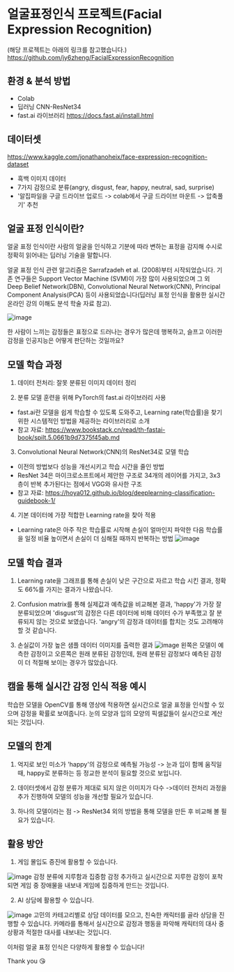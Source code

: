 # 얼굴표정인식 프로젝트(Facial Expression Recognition)
(해당 프로젝트는 아래의 링크를 참고했습니다.)
https://github.com/jy6zheng/FacialExpressionRecognition


## 환경 & 분석 방법
- Colab
- 딥러닝 CNN-ResNet34 
- fast.ai 라이브러리 https://docs.fast.ai/install.html



## 데이터셋
https://www.kaggle.com/jonathanoheix/face-expression-recognition-dataset
- 흑백 이미지 데이터
- 7가지 감정으로 분류(angry, disgust, fear, happy, neutral, sad, surprise)
- '알집파일을 구글 드라이브 업로드 -> colab에서 구글 드라이브 마운트 -> 압축풀기' 추천




## 얼굴 표정 인식이란?
얼굴 표정 인식이란 사람의 얼굴을 인식하고 기분에 따라 변하는 표정을 감지해 수시로 정확히 읽어내는 딥러닝 기술을 말합니다.

얼굴 표정 인식 관련 알고리즘은 Sarrafzadeh et al. (2008)부터 시작되었습니다.
기존 연구들은 Support Vector Machine (SVM)이 가장 많이 사용되었으며
그 외 Deep Belief Network(DBN), Convolutional Neural Network(CNN), Principal Component Analysis(PCA) 등이 사용되었습니다(딥러닝 표정 인식을 활용한 실시간 온라인 강의 이해도 분석 학술 자료 참고).


![image](https://user-images.githubusercontent.com/79177935/129285381-af809361-23a5-45cc-886c-39ad589a6fd2.png)

한 사람이 느끼는 감정들은 표정으로 드러나는 경우가 많은데
행복하고, 슬프고 이러한 감정을 인공지능은 어떻게 판단하는 것일까요?



## 모델 학습 과정
1. 데이터 전처리: 잘못 분류된 이미지 데이터 정리


2. 분류 모델 훈련을 위해 PyTorch의 fast.ai 라이브러리 사용
- fast.ai란 모델을 쉽게 학습할 수 있도록 도와주고, Learning rate(학습률)을 찾기 위한 시스템적인 방법을 제공하는 라이브러리로 소개
- 참고 자료: https://www.bookstack.cn/read/th-fastai-book/spilt.5.0661b9d7375f45ab.md



3. Convolutional Neural Network(CNN)의 ResNet34로 모델 학습    
- 이전의 방법보다 성능을 개선시키고 학습 시간을 줄인 방법
- ResNet 34은 마이크로소프트에서 제안한 구조로 34개의 레이어를 가지고, 3x3 층이 반복 추가된다는 점에서 VGG와 유사한 구조
- 참고 자료: https://hoya012.github.io/blog/deeplearning-classification-guidebook-1/


4. 기본 데이터에 가장 적합한 Learning rate을 찾아 적용
- Learning rate은 아주 작은 학습률로 시작해 손실이 얼마인지 파악한 다음 학습률을 일정 비율 높이면서 손실이 더 심해질 때까지 반복하는 방법
![image](https://user-images.githubusercontent.com/79177935/129286521-12e79f4f-b2d4-43cd-bbec-beef6576e6b2.png)



## 모델 학습 결과
1. Learning rate을 그래프를 통해 손실이 낮은 구간으로 자르고 학습 시킨 결과, 정확도 66%를 가지는 결과가 나왔습니다.

2. Confusion matrix를 통해 실제값과 예측값을 비교해본 결과, 'happy'가 가장 잘 분류되었으며 'disgust'의 감정은 다른 데이터에 비해 데이터 수가 부족했고 잘 분류되지 않는 것으로 보였습니다. 'angry'의 감정과 데이터를 합치는 것도 고려해야 할 것 같습니다.

3. 손실값이 가장 높은 샘플 데이터 이미지를 출력한 결과
![image](https://user-images.githubusercontent.com/79177935/129286805-dd917f2a-f07f-4c4f-bd32-5d1ba26dfe89.png)
왼쪽은 모델이 예측한 감정이고 오른쪽은 원래 분류된 감정인데,
원래 분류된 감정보다 예측된 감정이 더 적절해 보이는 경우가 많았습니다.



## 캠을 통해 실시간 감정 인식 적용 예시
학습한 모델을 OpenCV를 통해 영상에 적용하면 실시간으로 얼굴 표정을 인식할 수 있으며 감정을 확률로 보여줍니다. 눈의 모양과 입의 모양의 픽셀값들이 실시간으로 계산되는 것입니다.



## 모델의 한계
1. 억지로 보인 미소가 'happy'의 감정으로 예측될 가능성
 -> 눈과 입이 함께 움직일 때, happy로 분류하는 등 정교한 분석이 필요할 것으로 보입니다.

2. 데이터셋에서 감정 분류가 제대로 되지 않은 이미지가 다수
 ->데이터 전처리 과정을 추가 진행하여 모델의 성능을 개선할 필요가 있습니다.

3. 하나의 모델이라는 점
 -> ResNet34 외의 방법을 통해 모델을 만든 후 비교해 볼 필요가 있습니다.



## 활용 방안
1. 게임 몰입도 증진에 활용할 수 있습니다.

![image](https://user-images.githubusercontent.com/79177935/129287149-7d9fb624-2f20-4f77-8d04-7313a0ed7f34.png)
감정 분류에 지루함과 집중함 감정 추가하고
실시간으로 지루한 감정이 포착되면 
게임 중 장애물을 내보내 게임에 집중하게 만드는 것입니다.

2. AI 상담에 활용할 수 있습니다.

![image](https://user-images.githubusercontent.com/79177935/129287245-6b3fd302-613d-4b16-8c0f-4a14bd45ee1a.png)
고민의 카테고리별로 상담 데이터를 모으고,
친숙한 캐릭터를 골라 상담을 진행할 수 있습니다.
카메라를 통해서 실시간으로 감정과 행동을 파악해
캐릭터의 대사 중 상황과 적절한 대사를 내보내는 것입니다.



이처럼 얼굴 표정 인식은 다양하게 활용할 수 있습니다!


Thank you 😘
